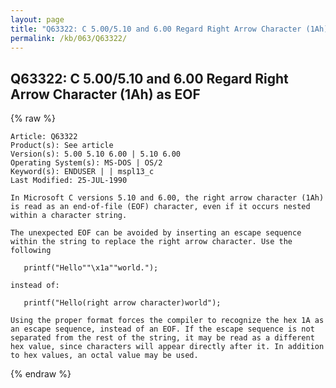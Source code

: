 ```yaml
---
layout: page
title: "Q63322: C 5.00/5.10 and 6.00 Regard Right Arrow Character (1Ah) as EOF"
permalink: /kb/063/Q63322/
---
```


## Q63322: C 5.00/5.10 and 6.00 Regard Right Arrow Character (1Ah) as EOF

{% raw %}

	Article: Q63322
	Product(s): See article
	Version(s): 5.00 5.10 6.00 | 5.10 6.00
	Operating System(s): MS-DOS | OS/2
	Keyword(s): ENDUSER | | mspl13_c
	Last Modified: 25-JUL-1990
	
	In Microsoft C versions 5.10 and 6.00, the right arrow character (1Ah)
	is read as an end-of-file (EOF) character, even if it occurs nested
	within a character string.
	
	The unexpected EOF can be avoided by inserting an escape sequence
	within the string to replace the right arrow character. Use the
	following
	
	   printf("Hello""\x1a""world.");
	
	instead of:
	
	   printf("Hello(right arrow character)world");
	
	Using the proper format forces the compiler to recognize the hex 1A as
	an escape sequence, instead of an EOF. If the escape sequence is not
	separated from the rest of the string, it may be read as a different
	hex value, since characters will appear directly after it. In addition
	to hex values, an octal value may be used.

{% endraw %}
